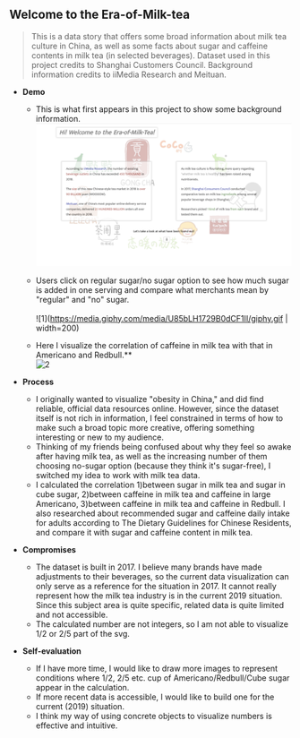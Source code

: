 ## Welcome to the Era-of-Milk-tea
> This is a data story that offers some broad information about milk tea culture in China, as well as some facts about sugar and caffeine contents in milk tea (in selected beverages).
> Dataset used in this project credits to Shanghai Customers Council. Background information credits to iiMedia Research and Meituan.


- **Demo**

  - This is what first appears in this project to show some background information.
    ![](https://github.com/PhyllisFei/my-cdv-fall19/blob/master/my-work/dataStoryNew/screenshots/1.png)

  - Users click on regular sugar/no sugar option to see how much sugar is added in one serving and compare what merchants mean by "regular" and "no" sugar. </br>  
    ![1](https://media.giphy.com/media/U85bLH1729B0dCF1II/giphy.gif | width=200)

  - Here I visualize the correlation of caffeine in milk tea with that in Americano and Redbull.**  
    ![2](https://media.giphy.com/media/YnALWAVj8gH4D9wGdw/giphy.gif)

- **Process**
  - I originally wanted to visualize "obesity in China," and did find reliable, official data resources online. However, since the dataset itself is not rich in information, I feel constrained in terms of how to make such a broad topic more creative, offering something interesting or new to my audience.
  - Thinking of my friends being confused about why they feel so awake after having milk tea, as well as the increasing number of them choosing no-sugar option (because they think it's sugar-free), I switched my idea to work with milk tea data.
  - I calculated the correlation 1)between sugar in milk tea and sugar in cube sugar, 2)between caffeine in milk tea and caffeine in large Americano, 3)between caffeine in milk tea and caffeine in Redbull. I also researched about recommended sugar and caffeine daily intake for adults according to The Dietary Guidelines for Chinese Residents, and compare it with sugar and caffeine content in milk tea.

- **Compromises**
  - The dataset is built in 2017. I believe many brands have made adjustments to their beverages, so the current data visualization can only serve as a reference for the situation in 2017. It cannot really represent how the milk tea industry is in the current 2019 situation. Since this subject area is quite specific, related data is quite limited and not accessible.
  - The calculated number are not integers, so I am not able to visualize 1/2 or 2/5 part of the svg.

- **Self-evaluation**
  - If I have more time, I would like to draw more images to represent conditions where 1/2, 2/5 etc. cup of Americano/Redbull/Cube sugar appear in the calculation.
  - If more recent data is accessible, I would like to build one for the current (2019) situation.
  - I think my way of using concrete objects to visualize numbers is effective and intuitive.
